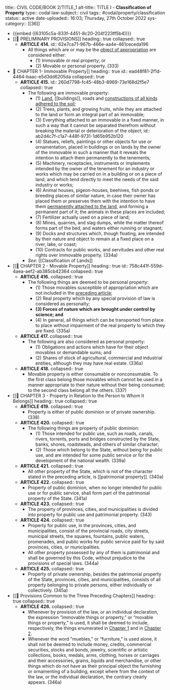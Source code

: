 title:: CIVIL CODE/BOOK 2/TITLE_1
alt-title:: TITLE I - **Classification of Property**
type:: codal
law-subject:: civil
tags:: #codal/property/classification
status:: active
date-uploaded:: 16:03; Thursday, 27th October 2022
sys-category:: [[36]]

- {{embed ((63105c5a-833f-4451-8c20-204f223ff5b4))}}
- [[🔴 PRELIMINARY PROVISIONS]]
  heading:: true
  collapsed:: true
	- **ARTICLE 414.**
	  id:: 62e7ca71-967b-466e-aa4e-461ceceda196
		- All things which are or may be the [object of appropriation](((62cc5a6d-a91b-4884-843e-456a29fdf848))) are considered either:
			- (1) Immovable or real property; or
			- (2) Movable or personal property. (333)
- 🔴 CHAPTER 1- Immovable Property]]
  heading:: true
  id:: ead48f81-2f1d-4464-baac-e5d3dd6205da
  collapsed:: true
	- **ARTICLE 415.**
	  id:: 260d7798-fc45-48b3-8969-73e168d2f5e7
	  collapsed:: true
		- The following are immovable property:
			- (1) [Land](((62e79dfa-1233-4718-a10d-4c67ec1d5242))), [[buildings]], roads and [constructions of all kinds](((62cc5a88-8444-499d-a5cf-4fefdb149309))) [adhered to the soil](((62cc5a89-2198-4562-9d96-a848147217a3)));
			- (2) Trees, plants, and growing fruits, while they are attached to the land or form an integral part of an immovable;
			- (3) Everything attached to an immovable in a fixed manner, in such a way that it cannot be separated therefrom without breaking the material or deterioration of the object;
			  id:: ab2d4c7f-c1a7-448f-9731-1d65b952b120
			- (4) Statues, reliefs, paintings or other objects for use or ornamentation, placed in buildings or on lands by the owner of the immovable in such a manner that it reveals the intention to attach them permanently to the tenements;
			- (5) Machinery, receptacles, instruments or implements intended by the owner of the tenement for an industry or works which may be carried on in a building or on a piece of land, and which tend directly to meet the needs of the said industry or works;
			- (6) Animal houses, pigeon-houses, beehives, fish ponds or breeding places of similar nature, in case their owner has placed them or preserves them with the intention to have them [permanently attached to the land](((ab2d4c7f-c1a7-448f-9731-1d65b952b120))), and forming a permanent part of it; the animals in these places are included;
			- (7) Fertilizer actually used on a piece of land;
			- (8) Mines, quarries, and slag dumps, while the matter thereof forms part of the bed, and waters either running or stagnant;
			- (9) Docks and structures which, though floating, are intended by their nature and object to remain at a fixed place on a river, lake, or coast;
			- (10) Contracts for public works, and servitudes and other real rights over immovable property. (334a)
		- *See:* [[Classification of Lands]]
- [[🔴 CHAPTER 2 - Movable Property]]
  heading:: true
  id:: 758c441f-559d-4aea-aef2-ab385cb42364
  collapsed:: true
	- **ARTICLE 416.**
	  collapsed:: true
		- The following things are deemed to be personal property:
			- (1) Those movables susceptible of appropriation which are not included in the [preceding article](((260d7798-fc45-48b3-8969-73e168d2f5e7)));
			- (2) Real property which by any special provision of law is considered as personalty;
			- **(3) Forces of nature which are brought under control by science; and**
			- (4) In general, all things which can be transported from place to place without impairment of the real property to which they are fixed. (335a)
	- **ARTICLE 417.**
	  collapsed:: true
		- The following are also considered as personal property:
			- (1) Obligations and actions which have for their object movables or demandable sums; and
			- (2) Shares of stock of agricultural, commercial and industrial entities, although they may have real estate. (336a)
	- **ARTICLE 418.**
	  collapsed:: true
		- Movable property is either consumable or nonconsumable. To the first class belong those movables which cannot be used in a manner appropriate to their nature without their being consumed; to the second class belong all the others. (337)
- [[🔴 CHAPTER 3 - Property in Relation to the Person to Whom It Belongs]]
  heading:: true
  collapsed:: true
	- **ARTICLE 419.**
	  collapsed:: true
		- Property is either of public dominion or of private ownership. (338)
	- **ARTICLE 420.**
	  collapsed:: true
		- The following things are property of public dominion:
			- (1) Those intended for public use, such as roads, canals, rivers, torrents, ports and bridges constructed by the State, banks, shores, roadsteads, and others of similar character;
			- (2) Those which belong to the State, without being for public use, and are intended for some public service or for the development of the national wealth. (339a)
	- **ARTICLE 421.**
	  collapsed:: true
		- All other property of the State, which is not of the character stated in the preceding article, is [[patrimonial property]]. (340a)
	- **ARTICLE 422.**
	  collapsed:: true
		- Property of public dominion, when no longer intended for public use or for public service, shall form part of the patrimonial property of the State. (341a)
	- **ARTICLE 423.**
	  collapsed:: true
		- The property of provinces, cities, and municipalities is divided into property for public use and patrimonial property. (343)
	- **ARTICLE 424.**
	  collapsed:: true
		- Property for public use, in the provinces, cities, and municipalities, consist of the provincial roads, city streets, municipal streets, the squares, fountains, public waters, promenades, and public works for public service paid for by said provinces, cities, or municipalities.
		- All other property possessed by any of them is patrimonial and shall be governed by this Code, without prejudice to the provisions of special laws. (344a)
	- **ARTICLE 425.**
	  collapsed:: true
		- Property of private ownership, besides the patrimonial property of the State, provinces, cities, and municipalities, consists of all property belonging to private persons, either individually or collectively. (345a)
- [[🔴 Provisions Common to the Three Preceding Chapters]]
  heading:: true
  collapsed:: true
	- **ARTICLE 426.**
	  collapsed:: true
		- Whenever by provision of the law, or an individual declaration, the expression “immovable things or property,” or “movable things or property,” is used, it shall be deemed to include, respectively, the things enumerated in [Chapter 1](((ead48f81-2f1d-4464-baac-e5d3dd6205da))) and in [Chapter 2](((758c441f-559d-4aea-aef2-ab385cb42364))).
		- Whenever the word “muebles,” or “furniture,” is used alone, it shall not be deemed to include money, credits, commercial securities, stocks and bonds, jewelry, scientific or artistic collections, books, medals, arms, clothing, horses or carriages and their accessories, grains, liquids and merchandise, or other things which do not have as their principal object the furnishing or ornamenting of a building, except where from the context of the law, or the individual declaration, the contrary clearly appears. (346a)